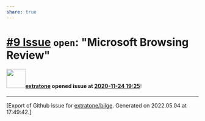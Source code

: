 ```yaml
---
share: true
---
```

# [\#9 Issue](https://github.com/extratone/bilge/issues/9) `open`: "Microsoft Browsing Review"

#### <img src="https://avatars.githubusercontent.com/u/43663476?u=5047287ff0b8c3ce7f7e5858d204c9b3e57d8e44&v=4" width="50">[extratone](https://github.com/extratone) opened issue at [2020-11-24 19:25](https://github.com/extratone/bilge/issues/9):






-------------------------------------------------------------------------------



[Export of Github issue for [extratone/bilge](https://github.com/extratone/bilge). Generated on 2022.05.04 at 17:49:42.]
